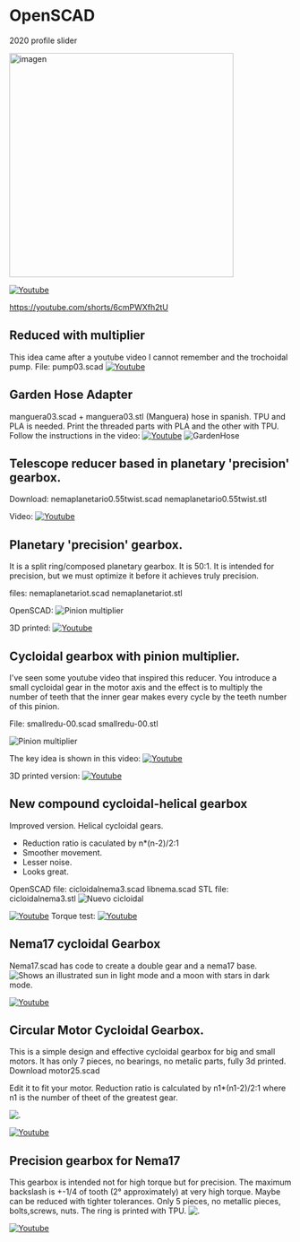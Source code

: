 # OpenSCAD
2020 profile slider

<img src="Screenshot_20231111_121705.png" alt="imagen" width="400" />

[![Youtube](https://img.youtube.com/vi/6cmPWXfh2tU/0.jpg)](https://youtube.com/shorts/6cmPWXfh2tU)

https://youtube.com/shorts/6cmPWXfh2tU
## Reduced with multiplier
This idea came after a youtube video I cannot remember and the trochoidal pump.
File: pump03.scad
[![Youtube](https://img.youtube.com/vi/fJobvjl_Eco/0.jpg)](https://youtu.be/fJobvjl_Eco)

## Garden Hose Adapter
manguera03.scad + manguera03.stl (Manguera) hose in spanish.
TPU and PLA is needed.
Print the threaded parts with PLA and the other with TPU.
Follow the instructions in the video:
[![Youtube](https://img.youtube.com/vi/AnJOFAhZ6nE/0.jpg)](https://youtu.be/AnJOFAhZ6nE) 
<picture>
<img alt="GardenHose" src="./Screenshot_20230813_201300.png">
</picture>
## Telescope reducer based in planetary 'precision' gearbox.
Download: nemaplanetario0.55twist.scad nemaplanetario0.55twist.stl

Video:
[![Youtube](https://img.youtube.com/vi/9em1FjoxKkQ/0.jpg)](https://www.youtube.com/watch?v=9em1FjoxKkQ)

## Planetary 'precision' gearbox.
It is a split ring/composed planetary gearbox.
It is 50:1.
It is intended for precision, but we must optimize it before it achieves truly precision.

files: nemaplanetariot.scad nemaplanetariot.stl

OpenSCAD:
<picture>
<img alt="Pinion multiplier" src="./planver.png">
</picture>

3D printed:
[![Youtube](https://img.youtube.com/vi/kWIF8FMDaT0/0.jpg)](https://www.youtube.com/watch?v=kWIF8FMDaT0)


## Cycloidal gearbox with pinion multiplier.
I've seen some youtube video that inspired this reducer.
You introduce a small cycloidal gear in the motor axis and the effect is to multiply the number of teeth that the inner gear makes every cycle by the teeth number of this pinion.

File: smallredu-00.scad smallredu-00.stl

<picture>
<img alt="Pinion multiplier" src="./smallredu.png">
</picture>

The key idea is shown in this video:
[![Youtube](https://img.youtube.com/vi/fJobvjl_Eco/0.jpg)](https://www.youtube.com/watch?v=fJobvjl_Eco)

3D printed version:
[![Youtube](https://img.youtube.com/vi/WsfPOGR48Kg/0.jpg)](https://www.youtube.com/watch?v=WsfPOGR48Kg)



## New compound cycloidal-helical gearbox 
Improved version. Helical cycloidal gears.

* Reduction ratio is caculated by n*(n-2)/2:1
* Smoother movement.
* Lesser noise.
* Looks great.

OpenSCAD file: cicloidalnema3.scad libnema.scad
STL file: cicloidalnema3.stl
<picture>
<img alt="Nuevo cicloidal" src="./Screenshot_20230111_130638.png">
</picture>

[![Youtube](https://img.youtube.com/vi/LgBdz6-3H2w/0.jpg)](https://www.youtube.com/watch?v=LgBdz6-3H2w)
Torque test:
[![Youtube](https://img.youtube.com/vi/kAjC7EDokVM/0.jpg)](https://www.youtube.com/watch?v=kAjC7EDokVM)


<h2> Nema17 cycloidal Gearbox</h2>
Nema17.scad  has code to create a double gear and a nema17 base.

<picture>
  <img alt="Shows an illustrated sun in light mode and a moon with stars in dark mode." src="./nema17.png">
</picture>

[![Youtube](https://img.youtube.com/vi/WF20nWtCO3M/0.jpg)](https://www.youtube.com/watch?v=WF20nWtCO3M)


<h2> Circular Motor Cycloidal Gearbox.</h2>
This is a simple design and effective cycloidal gearbox for big and small motors.
It has only 7 pieces, no bearings, no metalic parts, fully 3d printed.
Download motor25.scad


Edit it to fit your motor.
Reduction ratio is calculated by n1*(n1-2)/2:1
where n1 is the number of theet of the greatest gear.


<picture>
  <img alt="." src="./motor25.png">
</picture>

[![Youtube](https://img.youtube.com/vi/rtV8GCfKaps/0.jpg)](https://www.youtube.com/watch?v=rtV8GCfKaps)

<h2> Precision gearbox for Nema17 </h2>
This gearbox is intended not for high torque but for precision.
The maximum backslash is +-1/4 of tooth (2° approximately) at very high torque.
Maybe can be reduced with tighter tolerances. 
Only 5 pieces, no metallic pieces, bolts,screws, nuts.
The ring is printed with TPU.
<picture>
  <img alt="." src="./nema17external.jpg">
</picture>

[![Youtube](https://img.youtube.com/vi/nQzbL1Gv838/0.jpg)](https://www.youtube.com/watch?v=nQzbL1Gv838)
